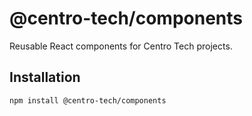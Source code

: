 # @centro-tech/components

Reusable React components for Centro Tech projects.

## Installation
```bash
npm install @centro-tech/components
